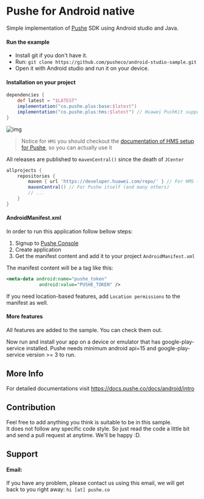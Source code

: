 # Pushe for Android native

Simple implementation of [Pushe](http://pushe.co) SDK using Android studio and Java.

#### Run the example

* Install git if you don't have it.
* Run:
`git clone https://github.com/pusheco/android-studio-sample.git`
* Open it with Android studio and run it on your device.

#### Installation on your project


```groovy
dependencies {
    def latest = "$LATEST"
    implementation("co.pushe.plus:base:$latest")
    implementation("co.pushe.plus:hms:$latest") // Huawei PushKit support
}
```

![img](https://img.shields.io/maven-central/v/co.pushe.plus/core?color=purple&label=pushe&logo=android)


> Notice for `HMS` you should checkout the [documentation of HMS setup for Pushe](http://docs.pushe.co/docs/android/hms/intro), so you can actually use it

All releases are published to `mavenCentral()` since the death of `JCenter`

```groovy
allprojects {
    repositories {
        maven { url 'https://developer.huawei.com/repo/' } // For HMS (Huawei messaging service)
        mavenCentral() // For Pushe itself (and many others)
        // ...
    }
}
```

#### AndroidManifest.xml

In order to run this application follow bellow steps:
1. Signup to [Pushe Console](https://console.pushe.co)
2. Create application
3. Get the manifest content and add it to your project `AndroidManifest.xml`

The manifest content will be a tag like this:

```xml
<meta-data android:name="pushe_token"
            android:value="PUSHE_TOKEN" />
```

If you need location-based features, add `Location permissions` to the manifest as well.


#### More features

All features are added to the sample. You can check them out.

Now run and install your app on a device or emulator that has google-play-service installed.
Pushe needs minimum android api=15 and google-play-service version >= 3 to run.

## More Info
For detailed documentations visit https://docs.pushe.co/docs/android/intro


## Contribution

Feel free to add anything you think is suitable to be in this sample.<br>
It does not follow any specific code style. So just read the code a little bit and send a pull request at anytime. We'll be happy :D.

## Support 
#### Email:
If you have any problem, please contact us using this email, we will get back to you right away:
`hi [at] pushe.co`


